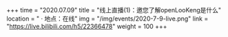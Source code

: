 +++ 
time = "2020.07.09" 
title = "线上直播(1)：邀您了解openLooKeng是什么" 
location = " · 地点：在线" 
img = "/img/events/2020-7-9-live.png" 
link = "https://live.bilibili.com/h5/22366478"
weight = 100
+++

